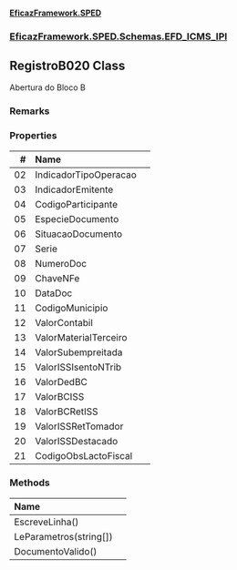 #### [EficazFramework.SPED](EficazFrameworkSPED.md 'EficazFramework SPED')
### [EficazFramework.SPED.Schemas.EFD_ICMS_IPI](EficazFramework.SPED.Schemas.EFD_ICMS_IPI.md 'EficazFramework.SPED.Schemas.EFD_ICMS_IPI')

## RegistroB020 Class

Abertura do Bloco B

### Remarks
### Properties

| # | Name | |
| ---: | :--- | :--- |
| 02 | IndicadorTipoOperacao |  |
| 03 | IndicadorEmitente |  |
| 04 | CodigoParticipante |  |
| 05 | EspecieDocumento |  |
| 06 | SituacaoDocumento |  |
| 07 | Serie |  |
| 08 | NumeroDoc |  |
| 09 | ChaveNFe |  |
| 10 | DataDoc |  |
| 11 | CodigoMunicipio |  |
| 12 | ValorContabil |  |
| 13 | ValorMaterialTerceiro |  |
| 14 | ValorSubempreitada |  |
| 15 | ValorISSIsentoNTrib |  |
| 16 | ValorDedBC |  |
| 17 | ValorBCISS |  |
| 18 | ValorBCRetISS |  |
| 19 | ValorISSRetTomador |  |
| 20 | ValorISSDestacado |  |
| 21 | CodigoObsLactoFiscal |  |
### Methods

| Name | |
| :--- | :--- |
| EscreveLinha() |  |
| LeParametros(string[]) |  |
| DocumentoValido() |  |
